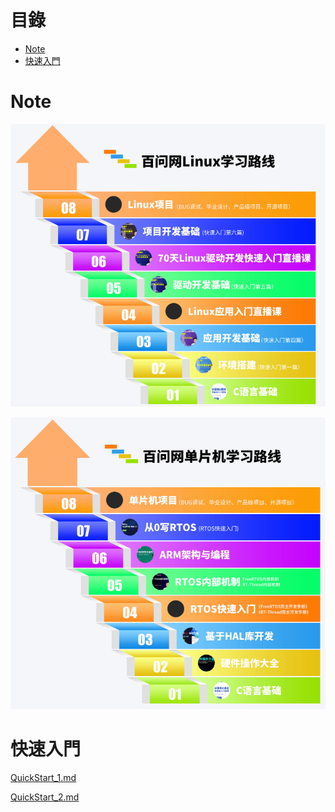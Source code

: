 # 目錄

- [Note](#0)
- [快速入門](#1)


<h1 id="0">Note</h1>

![img00](./100ask/img00.PNG)

![img01](./100ask/img01.PNG)

<h1 id="1">快速入門</h1>

[QuickStart_1.md](QuickStart_1.md)

[QuickStart_2.md](QuickStart_2.md)

